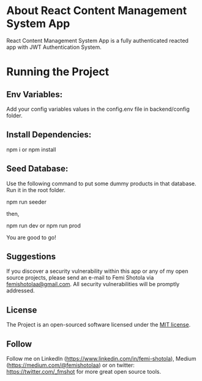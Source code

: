 # About React Content Management System App
React Content Management System App is a fully authenticated reacted app with JWT Authentication System.

# Running the Project

## Env Variables:

Add your config variables values in the config.env file in backend/config folder.

## Install Dependencies:

npm i or npm install

## Seed Database:

Use the following command to put some dummy products in that database. Run it in the root folder.

npm run seeder

then,

npm run dev 
or 
npm run prod

You are good to go!
 
## Suggestions
If you discover a security vulnerability within this app or any of my open source projects, please send an e-mail to Femi Shotola via [femishotolaa@gmail.com](mailto:femishotolaa@gmail.com). All security vulnerabilities will be promptly addressed.

## License
The Project is an open-sourced software licensed under the [MIT license](https://opensource.org/licenses/MIT).

## Follow
Follow me on LinkedIn (https://www.linkedin.com/in/femi-shotola), Medium (https://medium.com/@femishotolaa) or on twitter: https://twitter.com/_fmshot for more great open source tools.

